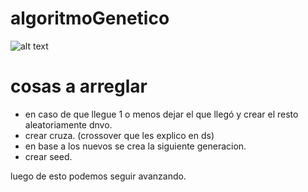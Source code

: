 # algoritmoGenetico


![alt text](https://media.discordapp.net/attachments/690775619277029456/1124843515449454642/image.png "Logo Title Text 1")


# cosas a arreglar

- en caso de que llegue 1 o menos dejar el que llegó y crear el resto aleatoriamente dnvo.
- crear cruza. (crossover que les explico en ds)
- en base a los nuevos se crea la siguiente generacion.
- crear seed.

luego de esto podemos seguir avanzando.